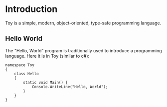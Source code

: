 # Introduction

Toy is a simple, modern, object-oriented, type-safe programming language.

## Hello World

The "Hello, World" program is traditionally used to introduce a programming language. Here it is in Toy (similar to c#):

```toy
namespace Toy
{
    class Hello
    {
        static void Main() {
            Console.WriteLine("Hello, World");
        }
    }
}
```
